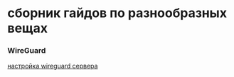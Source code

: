 # сборник гайдов по разнообразных вещах

### WireGuard

[настройка wireguard сервера](./wireguard/wireguard.md)
